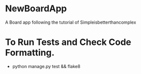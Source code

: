# NewBoardApp
A Board app following the tutorial of Simpleisbetterthancomplex


# To Run Tests and Check Code Formatting.
* python manage.py test && flake8
